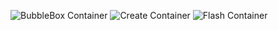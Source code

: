 ![BubbleBox Container](https://github.com/akash/Maple/actions/workflows/bubblebox-container.yml/badge.svg)
![Create Container](https://github.com/akash/Maple/actions/workflows/create-container.yml/badge.svg)
![Flash Container](https://github.com/akash/Maple/actions/workflows/flash-container.yml/badge.svg)
